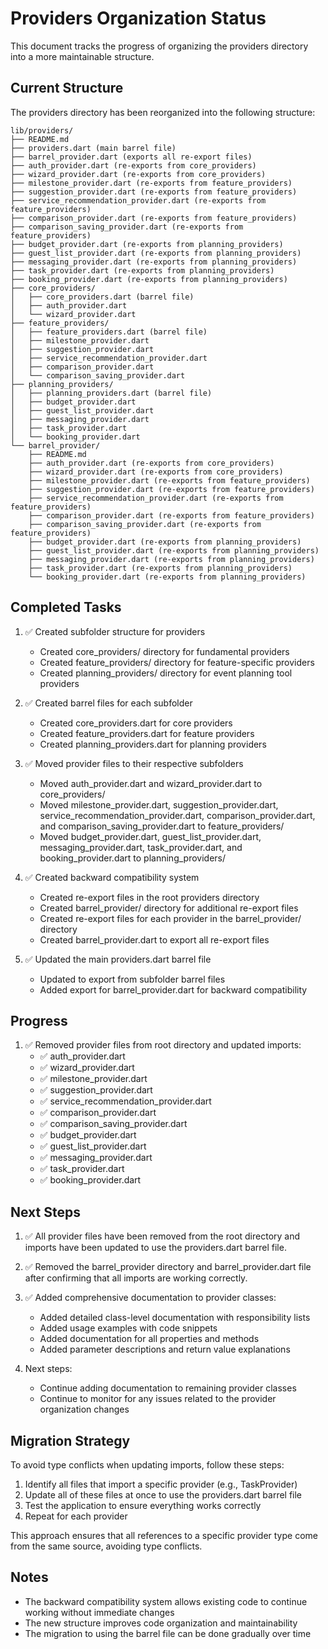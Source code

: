 # Providers Organization Status

This document tracks the progress of organizing the providers directory into a more maintainable structure.

## Current Structure

The providers directory has been reorganized into the following structure:

```
lib/providers/
├── README.md
├── providers.dart (main barrel file)
├── barrel_provider.dart (exports all re-export files)
├── auth_provider.dart (re-exports from core_providers)
├── wizard_provider.dart (re-exports from core_providers)
├── milestone_provider.dart (re-exports from feature_providers)
├── suggestion_provider.dart (re-exports from feature_providers)
├── service_recommendation_provider.dart (re-exports from feature_providers)
├── comparison_provider.dart (re-exports from feature_providers)
├── comparison_saving_provider.dart (re-exports from feature_providers)
├── budget_provider.dart (re-exports from planning_providers)
├── guest_list_provider.dart (re-exports from planning_providers)
├── messaging_provider.dart (re-exports from planning_providers)
├── task_provider.dart (re-exports from planning_providers)
├── booking_provider.dart (re-exports from planning_providers)
├── core_providers/
│   ├── core_providers.dart (barrel file)
│   ├── auth_provider.dart
│   └── wizard_provider.dart
├── feature_providers/
│   ├── feature_providers.dart (barrel file)
│   ├── milestone_provider.dart
│   ├── suggestion_provider.dart
│   ├── service_recommendation_provider.dart
│   ├── comparison_provider.dart
│   └── comparison_saving_provider.dart
├── planning_providers/
│   ├── planning_providers.dart (barrel file)
│   ├── budget_provider.dart
│   ├── guest_list_provider.dart
│   ├── messaging_provider.dart
│   ├── task_provider.dart
│   └── booking_provider.dart
└── barrel_provider/
    ├── README.md
    ├── auth_provider.dart (re-exports from core_providers)
    ├── wizard_provider.dart (re-exports from core_providers)
    ├── milestone_provider.dart (re-exports from feature_providers)
    ├── suggestion_provider.dart (re-exports from feature_providers)
    ├── service_recommendation_provider.dart (re-exports from feature_providers)
    ├── comparison_provider.dart (re-exports from feature_providers)
    ├── comparison_saving_provider.dart (re-exports from feature_providers)
    ├── budget_provider.dart (re-exports from planning_providers)
    ├── guest_list_provider.dart (re-exports from planning_providers)
    ├── messaging_provider.dart (re-exports from planning_providers)
    ├── task_provider.dart (re-exports from planning_providers)
    └── booking_provider.dart (re-exports from planning_providers)
```

## Completed Tasks

1. ✅ Created subfolder structure for providers
   - Created core_providers/ directory for fundamental providers
   - Created feature_providers/ directory for feature-specific providers
   - Created planning_providers/ directory for event planning tool providers

2. ✅ Created barrel files for each subfolder
   - Created core_providers.dart for core providers
   - Created feature_providers.dart for feature providers
   - Created planning_providers.dart for planning providers

3. ✅ Moved provider files to their respective subfolders
   - Moved auth_provider.dart and wizard_provider.dart to core_providers/
   - Moved milestone_provider.dart, suggestion_provider.dart, service_recommendation_provider.dart, comparison_provider.dart, and comparison_saving_provider.dart to feature_providers/
   - Moved budget_provider.dart, guest_list_provider.dart, messaging_provider.dart, task_provider.dart, and booking_provider.dart to planning_providers/

4. ✅ Created backward compatibility system
   - Created re-export files in the root providers directory
   - Created barrel_provider/ directory for additional re-export files
   - Created re-export files for each provider in the barrel_provider/ directory
   - Created barrel_provider.dart to export all re-export files

5. ✅ Updated the main providers.dart barrel file
   - Updated to export from subfolder barrel files
   - Added export for barrel_provider.dart for backward compatibility

## Progress

1. ✅ Removed provider files from root directory and updated imports:
   - ✅ auth_provider.dart
   - ✅ wizard_provider.dart
   - ✅ milestone_provider.dart
   - ✅ suggestion_provider.dart
   - ✅ service_recommendation_provider.dart
   - ✅ comparison_provider.dart
   - ✅ comparison_saving_provider.dart
   - ✅ budget_provider.dart
   - ✅ guest_list_provider.dart
   - ✅ messaging_provider.dart
   - ✅ task_provider.dart
   - ✅ booking_provider.dart

## Next Steps

1. ✅ All provider files have been removed from the root directory and imports have been updated to use the providers.dart barrel file.

2. ✅ Removed the barrel_provider directory and barrel_provider.dart file after confirming that all imports are working correctly.

3. ✅ Added comprehensive documentation to provider classes:
   - Added detailed class-level documentation with responsibility lists
   - Added usage examples with code snippets
   - Added documentation for all properties and methods
   - Added parameter descriptions and return value explanations

4. Next steps:
   - Continue adding documentation to remaining provider classes
   - Continue to monitor for any issues related to the provider organization changes

## Migration Strategy

To avoid type conflicts when updating imports, follow these steps:

1. Identify all files that import a specific provider (e.g., TaskProvider)
2. Update all of these files at once to use the providers.dart barrel file
3. Test the application to ensure everything works correctly
4. Repeat for each provider

This approach ensures that all references to a specific provider type come from the same source, avoiding type conflicts.

## Notes

- The backward compatibility system allows existing code to continue working without immediate changes
- The new structure improves code organization and maintainability
- The migration to using the barrel file can be done gradually over time
